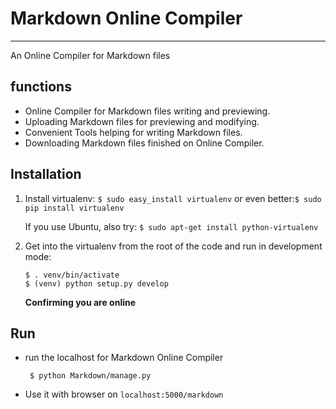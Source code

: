 # Markdown Online Compiler

***

An Online Compiler for Markdown files

## functions

* Online Compiler for Markdown files writing and previewing.
* Uploading Markdown files for previewing and modifying.
* Convenient Tools helping for writing Markdown files.
* Downloading Markdown files finished on Online Compiler.

## Installation

1. Install virtualenv: `$ sudo easy_install virtualenv`
   or even better:`$ sudo pip install virtualenv`
   
   If you use Ubuntu, also try: `$ sudo apt-get install python-virtualenv`
2. Get into the virtualenv from the root of the code and run in development mode:
   
   ```
   $ . venv/bin/activate
   $ (venv) python setup.py develop
   ```

   **Confirming you are online**
## Run

* run the localhost for Markdown Online Compiler
  ```
   $ python Markdown/manage.py
  ```
* Use it with browser on `localhost:5000/markdown`
